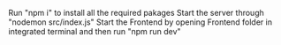 Run "npm i" to install all the required pakages
Start the server through "nodemon src/index.js"
Start the Frontend by opening Frontend folder in integrated terminal and then run "npm run dev"
